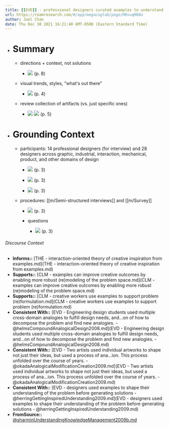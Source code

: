```yaml
---
title: [[EVD]] - professional designers curated examples to understand trends and design approaches to inform their design, vs. simple direct transfer of solution approaches - [[@sharminUnderstandingKnowledgeManagement2009b]]
url: https://roamresearch.com/#/app/megacoglab/page/M8vuqM80a
author: Joel Chan
date: Thu Dec 30 2021 16:21:40 GMT-0500 (Eastern Standard Time)
---
```


- # Summary

    - directions + context, not solutions

        - ![](https://firebasestorage.googleapis.com/v0/b/firescript-577a2.appspot.com/o/imgs%2Fapp%2Fmegacoglab%2FiHcb0pfRtW.png?alt=media&token=79831305-1118-47e2-8983-54e97ce88332) (p. 8)

    - visual trends, styles, "what's out there"

        - ![](https://firebasestorage.googleapis.com/v0/b/firescript-577a2.appspot.com/o/imgs%2Fapp%2Fmegacoglab%2FDeYYeV5Kim.png?alt=media&token=644ada79-c00c-473b-b5ff-727a84aa17ad) (p. 4)

    - review collection of artifacts (vs. just specific ones)

        - ![](https://firebasestorage.googleapis.com/v0/b/firescript-577a2.appspot.com/o/imgs%2Fapp%2Fmegacoglab%2FzXlC6dtrBQ.png?alt=media&token=12380c7f-5fb2-4043-af92-f3ba3666ba05) 
![](https://firebasestorage.googleapis.com/v0/b/firescript-577a2.appspot.com/o/imgs%2Fapp%2Fmegacoglab%2FD3t2hMS17P.png?alt=media&token=2d3f9280-4a9e-4a2f-a724-2fd675d1bc03) (p. 5)
- # Grounding Context

    - participants: 14 professional designers (for interview) and 28 designers across graphic, industrial, interaction, mechanical, product, and other domains of design

        - ![](https://firebasestorage.googleapis.com/v0/b/firescript-577a2.appspot.com/o/imgs%2Fapp%2Fmegacoglab%2FpjlNtiHIDT.png?alt=media&token=ad78b8a4-9b16-4bd0-97d5-98725fe55af8) (p. 3)

        - ![](https://firebasestorage.googleapis.com/v0/b/firescript-577a2.appspot.com/o/imgs%2Fapp%2Fmegacoglab%2FVReZ100sn5.png?alt=media&token=1db4f2ac-bbe7-4941-961e-9dece41815fa) (p. 3)

        - ![](https://firebasestorage.googleapis.com/v0/b/firescript-577a2.appspot.com/o/imgs%2Fapp%2Fmegacoglab%2FS-Zrxe-iCO.png?alt=media&token=8ef14bfd-8af4-4045-9070-3d5430ba0e1f) (p. 3)

    - procedures: [[m/Semi-structured interviews]] and [[m/Survey]]

        - ![](https://firebasestorage.googleapis.com/v0/b/firescript-577a2.appspot.com/o/imgs%2Fapp%2Fmegacoglab%2FFJt5mXsq8u.png?alt=media&token=0d2b6a75-dbcd-415f-899f-2b430a16f745) (p. 3)

        - questions

            - ![](https://firebasestorage.googleapis.com/v0/b/firescript-577a2.appspot.com/o/imgs%2Fapp%2Fmegacoglab%2FHYdbpTvc9z.png?alt=media&token=29227a72-60b4-46ea-a898-055773220f64) (p. 3)

###### Discourse Context

- **Informs::** [THE - interaction-oriented theory of creative inspiration from examples.md](THE - interaction-oriented theory of creative inspiration from examples.md)
- **Supports::** [CLM - examples can improve creative outcomes by enabling more robust (re)modeling of the problem space.md](CLM - examples can improve creative outcomes by enabling more robust (re)modeling of the problem space.md)
- **Supports::** [CLM - creative workers use examples to support problem (re)formulation.md](CLM - creative workers use examples to support problem (re)formulation.md)
- **Consistent With::** [EVD - Engineering design students used multiple cross-domain analogies to fulfill design needs, and...on of how to decompose the problem and find new analogies. - @helmsCompoundAnalogicalDesign2008.md](EVD - Engineering design students used multiple cross-domain analogies to fulfill design needs, and...on of how to decompose the problem and find new analogies. - @helmsCompoundAnalogicalDesign2008.md)
- **Consistent With::** [EVD - Two artists used individual artworks to shape not just their ideas, but used a process of ana...ion. This process unfolded over the course of years. - @okadaAnalogicalModificationCreation2009.md](EVD - Two artists used individual artworks to shape not just their ideas, but used a process of ana...ion. This process unfolded over the course of years. - @okadaAnalogicalModificationCreation2009.md)
- **Consistent With::** [EVD - designers used examples to shape their understanding of the problem before generating solutions - @herringGettingInspiredUnderstanding2009.md](EVD - designers used examples to shape their understanding of the problem before generating solutions - @herringGettingInspiredUnderstanding2009.md)
- **FromSource::** [@sharminUnderstandingKnowledgeManagement2009b.md](@sharminUnderstandingKnowledgeManagement2009b.md)
